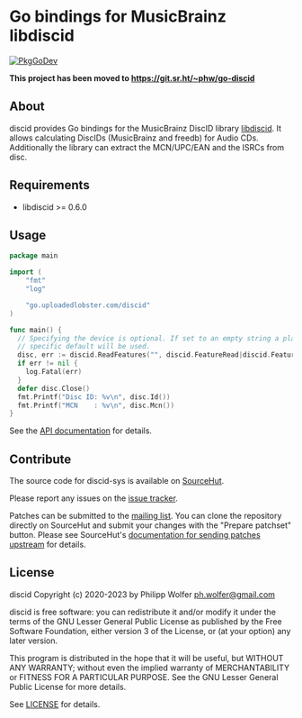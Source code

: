# Go bindings for MusicBrainz libdiscid
[![PkgGoDev](https://pkg.go.dev/badge/go.uploadedlobster.com/discid)](https://pkg.go.dev/go.uploadedlobster.com/discid)

**This project has been moved to https://git.sr.ht/~phw/go-discid**

## About
discid provides Go bindings for the MusicBrainz DiscID library [libdiscid](http://musicbrainz.org/doc/libdiscid).
It allows calculating DiscIDs (MusicBrainz and freedb) for Audio CDs. Additionally
the library can extract the MCN/UPC/EAN and the ISRCs from disc.

## Requirements
* libdiscid >= 0.6.0

## Usage

```go
package main

import (
	"fmt"
	"log"

	"go.uploadedlobster.com/discid"
)

func main() {
  // Specifying the device is optional. If set to an empty string a platform
  // specific default will be used.
  disc, err := discid.ReadFeatures("", discid.FeatureRead|discid.FeatureMcn)
  if err != nil {
    log.Fatal(err)
  }
  defer disc.Close()
  fmt.Printf("Disc ID: %v\n", disc.Id())
  fmt.Printf("MCN    : %v\n", disc.Mcn())
}
```

See the [API documentation](https://pkg.go.dev/go.uploadedlobster.com/discid) for details.

## Contribute
The source code for discid-sys is available on
[SourceHut](https://git.sr.ht/~phw/go-discid).

Please report any issues on the
[issue tracker](https://todo.sr.ht/~phw/discid-bindings).

Patches can be submitted to the [mailing list](https://lists.sr.ht/~phw/musicbrainz).
You can clone the repository directly on SourceHut and submit your changes
with the "Prepare patchset" button. Please see SourceHut's
[documentation for sending patches upstream](https://man.sr.ht/git.sr.ht/#sending-patches-upstream)
for details.

## License
discid Copyright (c) 2020-2023 by Philipp Wolfer <ph.wolfer@gmail.com>

discid is free software: you can redistribute it and/or modify
it under the terms of the GNU Lesser General Public License as published by
the Free Software Foundation, either version 3 of the License, or
(at your option) any later version.

This program is distributed in the hope that it will be useful,
but WITHOUT ANY WARRANTY; without even the implied warranty of
MERCHANTABILITY or FITNESS FOR A PARTICULAR PURPOSE.  See the
GNU Lesser General Public License for more details.

See [LICENSE](./LICENSE) for details.

